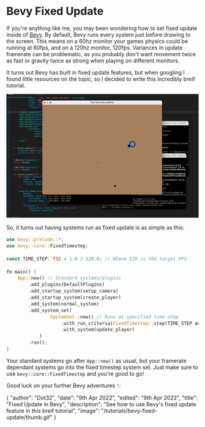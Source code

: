 # Bevy Fixed Update
If you're anything like me, you may been wondering how to set fixed update inside of [Bevy](https://bevyengine.org/). By default, Bevy runs every system just before drawing to the screen. This means on a 60hz monitor your games physics could be running at 60fps, and on a 120hz monitor, 120fps. Variances in update framerate can be problematic, as you probably don't want movement twice as fast or gravity twice as strong when playing on different monitors. 

It turns out Bevy has built in fixed update features, but when googling I found little resources on the topic, so I decided to write this incredibly breif tutorial.

![tank shooting bullets](/tutorials/bevy-fixed-update/thumb.gif)

So, it turns out having systems run as fixed update is as simple as this:
```rust
use bevy::prelude::*;
use bevy::core::FixedTimestep;

const TIME_STEP: f32 = 1.0 / 120.0; // Where 120 is the target FPS

fn main() {
    App::new() // Standard systems/plugins 
	    .add_plugins(DefaultPlugins)
	    .add_startup_system(setup_camera)
	    .add_startup_system(create_player)
	    .add_system(normal_system)
	    .add_system_set(
	            SystemSet::new() // Runs at specified time step 
	                .with_run_criteria(FixedTimestep::step(TIME_STEP as f64))
	                .with_system(update_player)
	        )
	    .run();
}
```
Your standard systems go after `App::new()` as usual, but your framerate dependant systems go into the fixed timestep system set.
Just make sure to use `bevy::core::FixedTimestep` and you're good to go!

Good luck on your further Bevy adventures ✨

<div id="json">
	{
		"author": "Dot32",
		"date": "9th Apr 2022",
		"edited": "9th Apr 2022",
		"title": "Fixed Update in Bevy",
		"description": "See how to use Bevy's fixed update feature in this breif tutorial",
		"image": "/tutorials/bevy-fixed-update/thumb.gif"
	}
</div>